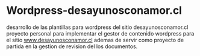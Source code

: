 Wordpress-desayunosconamor.cl
======

desarrollo de las plantillas para wordpress del sitio desayunosconamor.cl
proyecto personal para implementar el gestor de contenido wordpress para el sitio www.desayunosconamor.cl
ademas de servir como proyecto de partida en la gestion de revision del los documentos.
